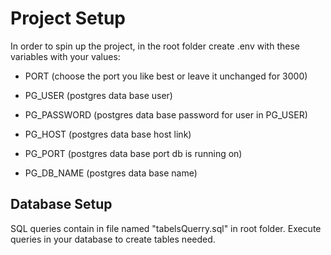 # Project Setup

In order to spin up the project, in the root folder create .env with these variables with your values:

- PORT (choose the port you like best or leave it unchanged for 3000)

- PG_USER (postgres data base user)
- PG_PASSWORD (postgres data base password for user in PG_USER)
- PG_HOST (postgres data base host link)
- PG_PORT (postgres data base port db is running on)
- PG_DB_NAME (postgres data base name)

## Database Setup

SQL queries contain in file named "tabelsQuerry.sql" in root folder. Execute queries in your database to create tables needed.
